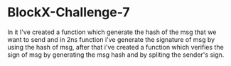 # BlockX-Challenge-7

In it I've created a function which generate the hash of the msg that we want to send and in 2ns function i've generate the signature of msg by using the hash of msg, after that 
i've created a function which verifies the sign of msg by generating the msg hash and by spliting the sender's sign.
